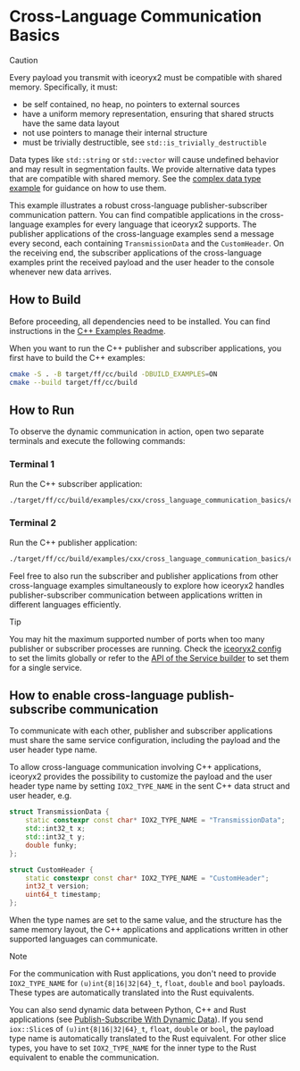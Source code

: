 # Cross-Language Communication Basics

> [!CAUTION]
> Every payload you transmit with iceoryx2 must be compatible with shared
> memory. Specifically, it must:
>
> * be self contained, no heap, no pointers to external sources
> * have a uniform memory representation, ensuring that shared structs have the
>     same data layout
> * not use pointers to manage their internal structure
> * must be trivially destructible, see `std::is_trivially_destructible`
>
> Data types like `std::string` or `std::vector` will cause undefined behavior
> and may result in segmentation faults. We provide alternative data types
> that are compatible with shared memory. See the
> [complex data type example](../complex_data_types) for guidance on how to
> use them.

This example illustrates a robust cross-language publisher-subscriber
communication pattern. You can find compatible applications in the
cross-language examples for every language that iceoryx2 supports. The publisher
applications of the cross-language examples send a message every second, each
containing `TransmissionData` and the `CustomHeader`. On the receiving end, the
subscriber applications of the cross-language examples print the received
payload and the user header to the console whenever new data arrives.

## How to Build

Before proceeding, all dependencies need to be installed. You can find
instructions in the [C++ Examples Readme](../README.md).

When you want to run the C++ publisher and subscriber applications, you first
have to build the C++ examples:

```sh
cmake -S . -B target/ff/cc/build -DBUILD_EXAMPLES=ON
cmake --build target/ff/cc/build
```

## How to Run

To observe the dynamic communication in action, open two separate terminals and
execute the following commands:

### Terminal 1

Run the C++ subscriber application:

```sh
./target/ff/cc/build/examples/cxx/cross_language_communication_basics/example_cxx_cross_language_communication_basics_subscriber
```

### Terminal 2

Run the C++ publisher application:

```sh
./target/ff/cc/build/examples/cxx/cross_language_communication_basics/example_cxx_cross_language_communication_basics_publisher
```

Feel free to also run the subscriber and publisher applications from other
cross-language examples simultaneously to explore how iceoryx2 handles
publisher-subscriber communication between applications written in different
languages efficiently.

> [!TIP]
> You may hit the maximum supported number of ports when too many publisher or
> subscriber processes are running. Check the [iceoryx2 config](../../../config)
> to set the limits globally or refer to the
> [API of the Service builder](https://docs.rs/iceoryx2/latest/iceoryx2/service/index.html)
> to set them for a single service.

## How to enable cross-language publish-subscribe communication

To communicate with each other, publisher and subscriber applications must share
the same service configuration, including the payload and the user header type
name.

To allow cross-language communication involving C++ applications, iceoryx2
provides the possibility to customize the payload and the user header type name
by setting `IOX2_TYPE_NAME` in the sent C++ data struct and user header, e.g.

```cxx
struct TransmissionData {
    static constexpr const char* IOX2_TYPE_NAME = "TransmissionData";
    std::int32_t x;
    std::int32_t y;
    double funky;
};

struct CustomHeader {
    static constexpr const char* IOX2_TYPE_NAME = "CustomHeader";
    int32_t version;
    uint64_t timestamp;
};
```

When the type names are set to the same value, and the structure has the same
memory layout, the C++ applications and applications written in other supported
languages can communicate.

> [!NOTE]
> For the communication with Rust applications, you don't need to provide
> `IOX2_TYPE_NAME` for `(u)int{8|16|32|64}_t`, `float`, `double` and `bool`
> payloads.
> These types are automatically translated into the Rust equivalents.

You can also send dynamic data between Python, C++ and Rust applications (see
[Publish-Subscribe With Dynamic Data](../publish_subscribe_dynamic_data)). If
you send `iox::Slice`s of `(u)int{8|16|32|64}_t`, `float`, `double` or `bool`,
the payload type name is automatically translated to the Rust equivalent. For
other slice types, you have to set `IOX2_TYPE_NAME` for the inner type to the
Rust equivalent to enable the communication.
